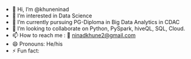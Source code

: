 - 👋 Hi, I’m @khuneninad
- 👀 I’m interested in Data Science
- 🌱 I’m currently pursuing PG-Diploma in Big Data Analytics in CDAC
- 💞️ I’m looking to collaborate on Python, PySpark, hiveQL, SQL, Cloud.
- 📫 How to reach me : 📧 ninadkhune2@gmail.com
- 😄 Pronouns: He/his
- ⚡ Fun fact:

<!---
khuneninad/khuneninad is a ✨ special ✨ repository because its `README.md` (this file) appears on your GitHub profile.
You can click the Preview link to take a look at your changes.
--->
